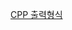 [CPP 출력형식](https://github.com/southern03/BAEKJOON/blob/main/study/cpp%EC%B6%9C%EB%A0%A5%ED%98%95%EC%8B%9D.md)
